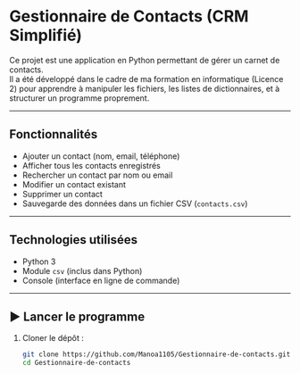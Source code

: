 # Gestionnaire de Contacts (CRM Simplifié)

Ce projet est une application en Python permettant de gérer un carnet de contacts.  
Il a été développé dans le cadre de ma formation en informatique (Licence 2) pour apprendre à manipuler les fichiers, les listes de dictionnaires, et à structurer un programme proprement.

---

## Fonctionnalités

- Ajouter un contact (nom, email, téléphone)
- Afficher tous les contacts enregistrés
- Rechercher un contact par nom ou email
- Modifier un contact existant
- Supprimer un contact
- Sauvegarde des données dans un fichier CSV (`contacts.csv`)

---

## Technologies utilisées

- Python 3
- Module `csv` (inclus dans Python)
- Console (interface en ligne de commande)

---

## ▶️ Lancer le programme

1. Cloner le dépôt :
   ```bash
   git clone https://github.com/Manoa1105/Gestionnaire-de-contacts.git
   cd Gestionnaire-de-contacts
